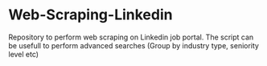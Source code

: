 # Web-Scraping-Linkedin
Repository to perform web scraping on Linkedin job portal. The script can be usefull to perform advanced searches (Group by industry type, seniority level etc)
